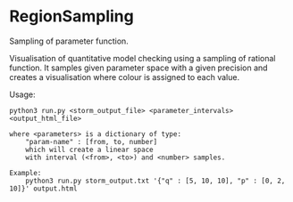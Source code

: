 # RegionSampling
Sampling of parameter function.

Visualisation of quantitative model checking using a sampling of rational function. It samples given parameter space with a given precision and creates a visualisation where colour is assigned to each value.

Usage:
```
python3 run.py <storm_output_file> <parameter_intervals> <output_html_file>

where <parameters> is a dictionary of type:
    "param-name" : [from, to, number]
    which will create a linear space
    with interval (<from>, <to>) and <number> samples.

Example:
    python3 run.py storm_output.txt '{"q" : [5, 10, 10], "p" : [0, 2, 10]}' output.html
```

